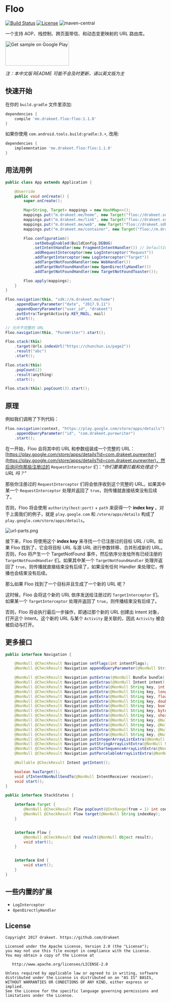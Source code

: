 # Floo

[![Build Status](https://travis-ci.org/drakeet/Floo.svg)](https://travis-ci.org/drakeet/Floo)
[![License](https://img.shields.io/badge/license-Apache%202.0-blue.svg)](https://github.com/drakeet/Floo/blob/master/LICENSE)
![maven-central](https://img.shields.io/maven-central/v/me.drakeet.floo/floo.svg)

一个支持 AOP、栈控制、跨页面带信、和动态变更映射的 URL 路由库。

<a href='https://play.google.com/store/apps/details?id=me.drakeet.floo.sample&utm_source=global_co&utm_medium=prtnr&utm_content=Mar2515&utm_campaign=PartBadge&pcampaignid=MKT-Other-global-all-co-prtnr-py-PartBadge-Mar2515-1'><img alt='Get sample on Google Play' src='https://play.google.com/intl/en_us/badges/images/generic/en_badge_web_generic.png' width=200 height=77/></a>

_注：本中文版 README 可能不会及时更新，请以英文版为主_

## 快速开始

在你的 `build.gradle` 文件里添加:

```groovy
dependencies {
    compile 'me.drakeet.floo:floo:1.1.0'
}
```

如果你使用 `com.android.tools.build:gradle:3.+`, 改用:

```groovy
dependencies {
    implementation 'me.drakeet.floo:floo:1.1.0'
}
```

## 用法用例

```java
public class App extends Application {

    @Override
    public void onCreate() {
        super.onCreate();

        Map<String, Target> mappings = new HashMap<>();
        mappings.put("m.drakeet.me/home", new Target("floo://drakeet.sdk/target"));
        mappings.put("m.drakeet.me/link", new Target("floo://drakeet.sdk/target"));
        mappings.put("m.drakeet.me/web", new Target("floo://drakeet.sdk/web"));
        mappings.put("m.drakeet.me/container", new Target("floo://m.drakeet.me/container"));

        Floo.configuration()
            .setDebugEnabled(BuildConfig.DEBUG)
            .setIntentHandler(new FragmentIntentHandler()) // DefaultIntentHandler by default 
            .addRequestInterceptor(new LogInterceptor("Request"))
            .addTargetInterceptor(new LogInterceptor("Target"))
            .addTargetNotFoundHandler(new WebHandler())
            .addTargetNotFoundHandler(new OpenDirectlyHandler())
            .addTargetNotFoundHandler(new TargetNotFoundToaster());

        Floo.apply(mappings);
    }
}
```

```java
Floo.navigation(this, "sdk://m.drakeet.me/home")
    .appendQueryParameter("date", "2017.9.11")
    .appendQueryParameter("user_id", "drakeet")
    .putExtra(TargetActivity.KEY_MAIL, mail)
    .start();
```

```java
// 允许不完整的 URL
Floo.navigation(this, "PureWriter").start();
```

```java
Floo.stack(this)
    .target(Urls.indexUrl("https://chunchun.io/page2"))
    .result("abc")
    .start();
```

```java
Floo.stack(this)
    .popCount(2)
    .result(anything)
    .start();
```

```java
Floo.stack(this).popCount(3).start();
```

## 原理

例如我们调用了下列代码：

```java
Floo.navigation(context, "https://play.google.com/store/apps/details")
    .appendQueryParameter("id", "com.drakeet.purewriter")
    .start();
```

在一开始，Floo 会将其中的 URL 和参数组装成一个完整的 URL：[https://play.google.com/store/apps/details?id=com.drakeet.purewriter](https://play.google.com/store/apps/details?id=com.drakeet.purewriter)，然后询问你那些注册过的  `RequestInterceptor` 们：_“你们要需要拦截和处理这个 URL 吗？”_

那些你注册过的 `RequestInterceptor` 们将会依序收到这个完整的 URL。如果其中某一个 `RequestInterceptor` 处理并返回了 `true`，则传播就直接结束没有后续了。

否则，Floo 将会使用 `authority(host:port)` + `path` 来获得一个 **index key** 。对于上面我们的例子，就是 `play.google.com` 和 `/store/apps/details` 构成了 `play.google.com/store/apps/details`。

![url-parts.png](url-parts.png)

接下来，Floo 将使用这个 **index key** 来寻找一个已注册过的目标 URL / URI。如果 Floo 找到了，它会将目标 URL 与源 URL 进行参数转移、合并形成新的 URL。否则，Foo 将产生一个 TargetNotFound 事件，然后依序分发给所有已经注册的 `TargetNotFoundHandler` 们。如果其中某一个 `TargetNotFoundHandler` 处理并返回了 `true`，则传播就直接结束没有后续了，如果没有任何 Handler 来处理它，传播也会结束没有后续。

那么如果 Floo 找到了一个目标并且生成了一个新的 URL 呢？

这时候，Floo 会将这个新的 URL 依序发送给注册过的 `TargetInterceptor` 们。如果某一个 `TargetInterceptor` 处理并返回了 `true`，则传播结束没有后续了。

否则，Floo 将会执行最后一步操作，即通过那个新的 URL 创建出 Intent 对象，打开这个 Intent。这个新的 URL 与某个 `Activity` 是关联的，因此 `Activity` 被会被启动与打开。


## 更多接口

```java
public interface Navigation {

    @NonNull @CheckResult Navigation setFlags(int intentFlags);
    @NonNull @CheckResult Navigation appendQueryParameter(@NonNull String key, @NonNull String value);

    @NonNull @CheckResult Navigation putExtras(@NonNull Bundle bundle);
    @NonNull @CheckResult Navigation putExtras(@NonNull Intent intent);
    @NonNull @CheckResult Navigation putExtra(@NonNull String key, int value);
    @NonNull @CheckResult Navigation putExtra(@NonNull String key, long value);
    @NonNull @CheckResult Navigation putExtra(@NonNull String key, float value);
    @NonNull @CheckResult Navigation putExtra(@NonNull String key, double value);
    @NonNull @CheckResult Navigation putExtra(@NonNull String key, boolean value);
    @NonNull @CheckResult Navigation putExtra(@NonNull String key, byte value);
    @NonNull @CheckResult Navigation putExtra(@NonNull String key, short value);
    @NonNull @CheckResult Navigation putExtra(@NonNull String key, @Nullable String value);
    @NonNull @CheckResult Navigation putExtra(@NonNull String key, @Nullable CharSequence value);
    @NonNull @CheckResult Navigation putExtra(@NonNull String key, @Nullable Parcelable value);
    @NonNull @CheckResult Navigation putExtra(@NonNull String key, @Nullable Serializable value);
    @NonNull @CheckResult Navigation putIntegerArrayListExtra(@NonNull String name, @NonNull ArrayList<Integer> value);
    @NonNull @CheckResult Navigation putStringArrayListExtra(@NonNull String name, @NonNull ArrayList<String> value);
    @NonNull @CheckResult Navigation putCharSequenceArrayListExtra(@NonNull String name, @NonNull ArrayList<CharSequence> value);
    @NonNull @CheckResult Navigation putParcelableArrayListExtra(@NonNull String name, @NonNull ArrayList<? extends Parcelable> value);

    @Nullable @CheckResult Intent getIntent();

    boolean hasTarget();
    void ifIntentNonNullSendTo(@NonNull IntentReceiver receiver);
    void start();
}
```

```java
public interface StackStates {

    interface Target {
        @NonNull @CheckResult Flow popCount(@IntRange(from = 1) int count);
        @NonNull @CheckResult Flow target(@NonNull String indexKey);
    }


    interface Flow {
        @NonNull @CheckResult End result(@NonNull Object result);
        void start();
    }


    interface End {
        void start();
    }
}
```

## 一些内置的扩展

- `LogInterceptor`
- `OpenDirectlyHandler`


License
-------

    Copyright 2017 drakeet. https://github.com/drakeet

    Licensed under the Apache License, Version 2.0 (the "License");
    you may not use this file except in compliance with the License.
    You may obtain a copy of the License at

       http://www.apache.org/licenses/LICENSE-2.0

    Unless required by applicable law or agreed to in writing, software
    distributed under the License is distributed on an "AS IS" BASIS,
    WITHOUT WARRANTIES OR CONDITIONS OF ANY KIND, either express or implied.
    See the License for the specific language governing permissions and
    limitations under the License.
